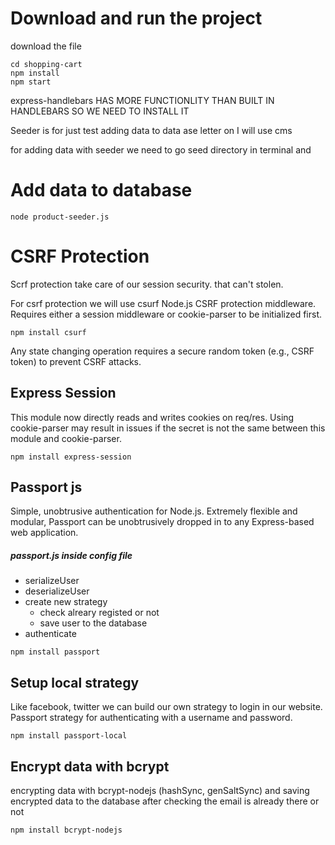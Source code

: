 # Download and run the project
download the file

```
cd shopping-cart
npm install
npm start
```



express-handlebars HAS MORE FUNCTIONLITY THAN BUILT IN HANDLEBARS
SO WE NEED TO INSTALL IT


Seeder is for just test 
adding data to data ase letter on I will use cms

for adding data with seeder we need to go seed directory in terminal
and 
# Add data to database 
```
node product-seeder.js
```

# CSRF Protection
Scrf protection take care of our session security. that can't stolen. 

For csrf protection we will use csurf
Node.js CSRF protection middleware.
Requires either a session middleware or cookie-parser to be initialized first.

```npm install csurf```

Any state changing operation requires a secure random token (e.g., CSRF token) to prevent CSRF attacks.

## Express Session
This module now directly reads and writes cookies on req/res. Using cookie-parser may result in issues if the secret is not the same between this module and cookie-parser.

```npm install express-session```

## Passport js
Simple, unobtrusive authentication for Node.js. Extremely flexible and modular, Passport can be unobtrusively dropped in to any Express-based web application.

##### passport.js inside config file

- serializeUser
- deserializeUser
- create new strategy
    - check alreary registed or not
    - save user to the database
- authenticate

```npm install passport```


## Setup local strategy
Like facebook, twitter we can build our own strategy to login in our website. Passport strategy for authenticating with a username and password.

```npm install passport-local```

## Encrypt data with bcrypt
encrypting data with bcrypt-nodejs (hashSync, genSaltSync)
and saving encrypted data to the database after checking the email is already there or not

```npm install bcrypt-nodejs```




